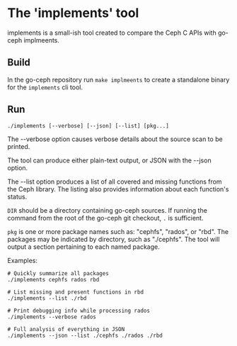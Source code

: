 
# The 'implements' tool

implements is a small-ish tool created to compare the Ceph C APIs with
go-ceph implmeents.

## Build

In the go-ceph repository run `make implmeents` to create a standalone
binary for the `implements` cli tool.

## Run

```
./implements [--verbose] [--json] [--list] [pkg...]
```

The --verbose option causes verbose details about the source scan to be
printed.

The tool can produce either plain-text output, or JSON with the --json option.

The --list option produces a list of all covered and missing functions from
the Ceph library. The listing also provides information about each function's
status.

`DIR` should be a directory containing go-ceph sources. If running the command from the root of the go-ceph git checkout, `.` is sufficient.

`pkg` is one or more package names such as: "cephfs", "rados", or "rbd".
The packages may be indicated by directory, such as "./cephfs".
The tool will output a section pertaining to each named package.


Examples:

```
# Quickly summarize all packages
./implements cephfs rados rbd

# List missing and present functions in rbd
./implements --list ./rbd

# Print debugging info while processing rados
./implements --verbose rados

# Full analysis of everything in JSON
./implements --json --list ./cephfs ./rados ./rbd

```
